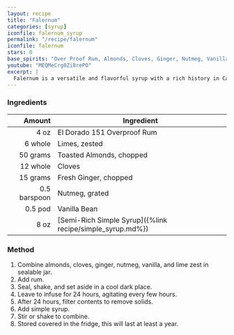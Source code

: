 ```yaml
---
layout: recipe
title: "Falernum"
categories: [syrup]
iconfile: falernum_syrup
permalink: "/recipe/falernum"
iconfile: falernum
stars: 0
base_spirits: "Over Proof Rum, Almonds, Cloves, Ginger, Nutmeg, Vanilla Bean"
youtube: "MEQMeCrg0Zi8rePO"
excerpt: |
  Falernum is a versatile and flavorful syrup with a rich history in Caribbean and tiki cocktails. It typically contains a blend of lime, ginger, almond, and cloves, creating a complex and balanced flavor profile.
---
```


### Ingredients

|       Amount | Ingredient                                                |
| -----------: | --------------------------------------------------------- |
|         4 oz | El Dorado 151 Overproof Rum                               |
|      6 whole | Limes, zested                                             |
|     50 grams | Toasted Almonds, chopped                                  |
|     12 whole | Cloves                                                    |
|     15 grams | Fresh Ginger, chopped                                     |
| 0.5 barspoon | Nutmeg, grated                                            |
|      0.5 pod | Vanilla Bean                                              |
|         8 oz | [Semi-Rich Simple Syrup]({%link recipe/simple_syrup.md%}) |

### Method

1. Combine almonds, cloves, ginger, nutmeg, vanilla, and lime zest in sealable jar.
2. Add rum.
3. Seal, shake, and set aside in a cool dark place.
4. Leave to infuse for 24 hours, agitating every few hours.
5. After 24 hours, filter contents to remove solids.
6. Add simple syrup.
7. Stir or shake to combine.
8. Stored covered in the fridge, this will last at least a year.
